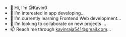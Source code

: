 - 👋 Hi, I’m @Kavin0
- 👀 I’m interested in app developing...
- 🌱 I’m currently learning Frontend Web development...
- 💞️ I’m looking to collaborate on new projects ...
- 📫  Reach me through kavinraja541@gmail.com...

<!---
Kavin0/Kavin0 is a ✨ special ✨ repository because its `README.md` (this file) appears on your GitHub profile.
You can click the Preview link to take a look at your changes.
--->
